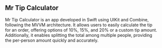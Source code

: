 ## Mr Tip Calculator

Mr Tip Calculator is an app developed in Swift using UIKit and Combine, following the MVVM architecture. It allows users to easily calculate the tip for an order, offering options of 10%, 15%, and 20% or a custom tip amount. Additionally, it enables splitting the total among multiple people, providing the per-person amount quickly and accurately.
